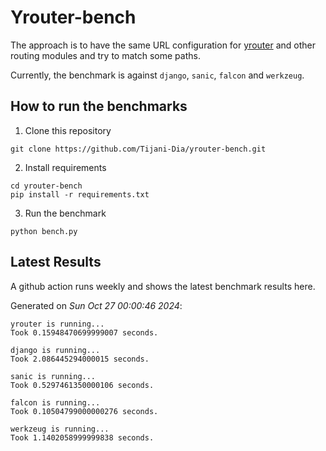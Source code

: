 # Yrouter-bench

The approach is to have the same URL configuration for [yrouter](https://github.com/Tijani-Dia/yrouter) and other routing modules and try to match some paths.

Currently, the benchmark is against `django`, `sanic`, `falcon` and `werkzeug`.

## How to run the benchmarks

1. Clone this repository

```shell
git clone https://github.com/Tijani-Dia/yrouter-bench.git
```

2. Install requirements

```shell
cd yrouter-bench
pip install -r requirements.txt
```

3. Run the benchmark

```shell
python bench.py
```

## Latest Results

A github action runs weekly and shows the latest benchmark results here.

Generated on *Sun Oct 27 00:00:46 2024*:

```shell
yrouter is running...
Took 0.15948470699999007 seconds.

django is running...
Took 2.086445294000015 seconds.

sanic is running...
Took 0.5297461350000106 seconds.

falcon is running...
Took 0.10504799000000276 seconds.

werkzeug is running...
Took 1.1402058999999838 seconds.

```